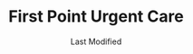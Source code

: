 ---
layout: location-page
date: Last Modified
description: "Local COVID-19 testing is available at First Point Urgent Care in Kansas City, Missouri, USA."
permalink: "locations/missouri/kansas-city/first-point-urgent-care/"
tags:
  - locations
  - missouri
title: First Point Urgent Care
uniqueName: first-point-urgent-care
state: Missouri
stateAbbr: MO
hood: "Kansas City"
address: "8144 NW Prairie View Rd"
city: "Kansas City"
zip: "64151"
zipsNearby: "66002 66006 66007 66008 66012 66013 66016 66017 66018 66019 66020 66021 66023 66024 66025 66026 66030 66033 66036 66101 66102 66103 66104 66105 66106 66109 66110 66111 66112 66113 66115 66117 66118 66119 66160 66040 66041 66042 66044 66045 66046 66047 66049 66027 66043 66048 66050 66052 66053 66054 66058 66060 66031 66051 66061 66062 66063 66064 66066 66067 66070 66071 66072 66073 66076 66078 66079 66080 66201 66202 66203 66204 66205 66206 66207 66208 66209 66210 66211 66212 66213 66214 66215 66216 66217 66218 66219 66220 66221 66222 66223 66224 66225 66226 66227 66250 66251 66276 66282 66283 66285 66286 66083 66085 66086 66087 66088 66090 66092 66097 64720 64401 64001 64620 64421 64422 64722 64723 64725 64011 64012 64726 64013 64014 64015 64622 64624 64016 64730 64017 64018 64429 64633 64019 64733 64430 64734 64020 64021 64436 64637 64739 64439 64440 64022 64742 64743 64443 64444 64024 64073 64028 64448 64746 64747 64454 64029 64030 64034 64644 64035 64701 64459 64036 64037 64040 64048 64050 64051 64052 64053 64054 64055 64056 64057 64058 64101 64102 64105 64106 64108 64109 64110 64111 64112 64113 64114 64116 64117 64118 64119 64120 64121 64123 64124 64125 64126 64127 64128 64129 64130 64131 64132 64133 64134 64136 64137 64138 64139 64141 64144 64145 64146 64147 64148 64149 64150 64151 64152 64153 64154 64155 64156 64157 64158 64161 64163 64164 64165 64166 64167 64168 64170 64171 64179 64180 64184 64187 64188 64190 64191 64195 64196 64197 64198 64199 64999 64060 64649 64650 64061 64465 64062 64002 64063 64064 64065 64081 64082 64086 64761 64066 64067 64068 64069 64070 64656 64469 64071 64072 64074 64668 64680 64075 64076 64077 64474 64078 64079 64477 64080 64671 64083 64084 64085 64484 64501 64502 64503 64504 64505 64506 64507 64508 64485 64088 64089 64490 64090 64492 64493 64494 64788 64092 64093 64096 64497 64097 64098 64689 66409 66419 66424 66429 66440 66512 66524 66528 66542 66601 66603 66604 66605 66606 66607 66608 66609 66610 66611 66612 66614 66615 66616 66617 66618 66619 66620 66621 66622 66624 66625 66626 66628 66629 66636 66647 66667 66675 66683 66699 66543 65321 65327 65305 65336 64172 64183 64185 64192 64193 64194 64944 66077 66279 66637 66642 66652 66653 66692" 
mapUrl: "http://maps.apple.com/?q=First+Point+Urgent+Care&address=8144+NW+Prairie+View+Rd,Kansas+City,Missouri,64151"
locationType: Drive-thru
phone: "816-505-3660"
website: "https://www.firstpointurgentcare.org"
onlineBooking: undefined
closed: undefined
closedUpdate: April 21st, 2020
notes: "By appointment only. Only for individuals with symptoms. Requires phone screen."
days: Weekdays
hours: 9 am-8PM
altDays: Saturdays
altHours: 9AM-5PM
alt2Days: Sundays
alt2Hours: 10AM-5PM
ctaMessage: Learn more
ctaUrl: "https://www.firstpointurgentcare.org"
---